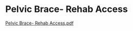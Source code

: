 # Pelvic Brace- Rehab Access

[Pelvic Brace- Rehab Access.pdf](Pelvic%20Brace-%20Rehab%20Access%2026439db925964cd289be7e13bab19923/Pelvic_Brace-_Rehab_Access.pdf)